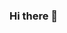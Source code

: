 ### Hi there 👋

<!--
**juandomingoHM/juandomingoHM** is a ✨ _special_ ✨ repository because its `README.md` (this file) appears on your GitHub profile.

Here are some ideas to get you started:

- 🔭 I’m currently working on ...Mi trabajo de titulacion sobre modelación de distribución potencial de especies en el desierto costero de Antofagasta
- 🌱 I’m currently learning ...Rstudio y sobre respositorios
- 👯 I’m looking to collaborate on ...Modelación ecológica y climática en zonas desérticas
- 🤔 I’m looking for help with ...
- 💬 Ask me about ...
- 📫 How to reach me: ...Correo: juandomingoHM@gmail.com
- 😄 Pronouns: ...Joao, juandomingoHM
- ⚡ Fun fact: ...
-->
